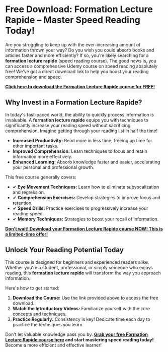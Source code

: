 # Free Download: Formation Lecture Rapide – Master Speed Reading Today!

Are you struggling to keep up with the ever-increasing amount of information thrown your way? Do you wish you could absorb books and articles faster and more efficiently? If so, you're likely searching for a **formation lecture rapide** (speed reading course). The good news is, you can access a comprehensive Udemy course on speed reading absolutely free! We've got a direct download link to help you boost your reading comprehension and speed.

[**Click here to download the Formation Lecture Rapide course for FREE!**](https://udemywork.com/formation-lecture-rapide)

## Why Invest in a Formation Lecture Rapide?

In today's fast-paced world, the ability to quickly process information is invaluable. A **formation lecture rapide** equips you with techniques to significantly increase your reading speed without sacrificing comprehension. Imagine getting through your reading list in half the time!

*   **Increased Productivity:** Read more in less time, freeing up time for other important tasks.
*   **Improved Comprehension:** Learn techniques to focus and retain information more effectively.
*   **Enhanced Learning:** Absorb knowledge faster and easier, accelerating your personal and professional growth.

This free course generally covers:

*   ✔ **Eye Movement Techniques:** Learn how to eliminate subvocalization and regression.
*   ✔ **Comprehension Exercises:** Develop strategies to improve focus and retention.
*   ✔ **Speed Drills:** Practice exercises to progressively increase your reading speed.
*   ✔ **Memory Techniques:** Strategies to boost your recall of information.

[**Don't wait! Download your Formation Lecture Rapide course NOW! This is a limited-time offer!**](https://udemywork.com/formation-lecture-rapide)

## Unlock Your Reading Potential Today

This course is designed for beginners and experienced readers alike. Whether you're a student, professional, or simply someone who enjoys reading, this **formation lecture rapide** will transform the way you approach information.

Here's how to get started:

1.  **Download the Course:** Use the link provided above to access the free download.
2.  **Watch the Introductory Videos:** Familiarize yourself with the core concepts and techniques.
3.  **Practice Regularly:** Consistency is key! Dedicate time each day to practice the techniques you learn.

Don't let valuable knowledge pass you by. **[Grab your free Formation Lecture Rapide course here](https://udemywork.com/formation-lecture-rapide) and start mastering speed reading today!** Become a more efficient and effective learner!
